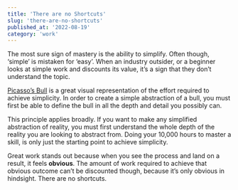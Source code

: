 ```yaml
---
title: 'There are no Shortcuts'
slug: 'there-are-no-shortcuts'
published_at: '2022-08-19'
category: 'work'
---
```


The most sure sign of mastery is the ability to simplify. Often though, ‘simple’ is mistaken for ‘easy’. When an industry outsider, or a beginner looks at simple work and discounts its value, it’s a sign that they don’t understand the topic.

[Picasso’s Bull](https://www.artyfactory.com/art_appreciation/animals_in_art/pablo_picasso.htm) is a great visual representation of the effort required to achieve simplicity. In order to create a simple abstraction of a bull, you must first be able to define the bull in all the depth and detail you possibly can.

This principle applies broadly. If you want to make any simplified abstraction of reality, you must first understand the whole depth of the reality you are looking to abstract from. Doing your 10,000 hours to master a skill, is only just the starting point to achieve simplicity.

Great work stands out because when you see the process and land on a result, it feels **obvious**. The amount of work required to achieve that obvious outcome can’t be discounted though, because it’s only obvious in hindsight. There are no shortcuts.